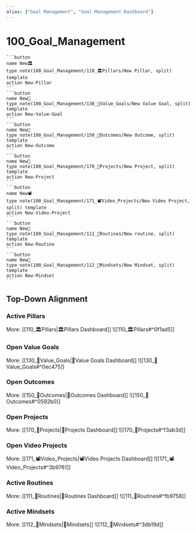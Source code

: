 ```yaml
---
alias: ["Goal Management", "Goal Management Dashboard"]
---
```


# 100_Goal_Management
~~~col
```button
name New🏛
type note(100_Goal_Management/110_🏛Pillars/New Pillar, split) template
action New-Pillar
```
```button
name New🌟
type note(100_Goal_Management/130_🌟Value_Goals/New Value Goal, split) template
action New-Value-Goal
```
```button
name New🎯
type note(100_Goal_Management/150_🎯Outcomes/New Outcome, split) template
action New-Outcome
```
```button
name New💎 
type note(100_Goal_Management/170_💎Projects/New Project, split) template
action New-Project
```
```button
name New📽️
type note(100_Goal_Management/171_📽Video_Projects/New Video Project, split) template
action New-Video-Project
```
```button
name New🔁
type note(100_Goal_Management/111_🔁Routines/New routine, split) template
action New-Routine
```
```button
name New🤯
type note(100_Goal_Management/112_🤯Mindsets/New Mindset, split) template
action New-Mindset
```
~~~
## Top-Down Alignment
### Active Pillars
More: [[110_🏛Pillars|🏛Pillars Dashboard]]
![[110_🏛Pillars#^0f1ad5]]

### Open Value Goals
More: [[130_🌟Value_Goals|🌟Value Goals Dashboard]]
![[130_🌟Value_Goals#^0ec475]]

### Open Outcomes
More: [[150_🎯Outcomes|🎯Outcomes Dashboard]]
![[150_🎯Outcomes#^0592b0]]

### Open Projects
More: [[170_💎Projects|💎Projects Dashboard]] 
![[170_💎Projects#^f3ab3d]]
### Open Video Projects
More: [[171_📽Video_Projects|📽Video Projects Dashboard]]
![[171_📽Video_Projects#^3b9761]]

### Active Routines
More: [[111_🔁Routines|🔁Routines Dashboard]]
![[111_🔁Routines#^fb9758]]

### Active Mindsets
More: [[112_🤯Mindsets|🤯Mindsets]]
![[112_🤯Mindsets#^3db19d]]